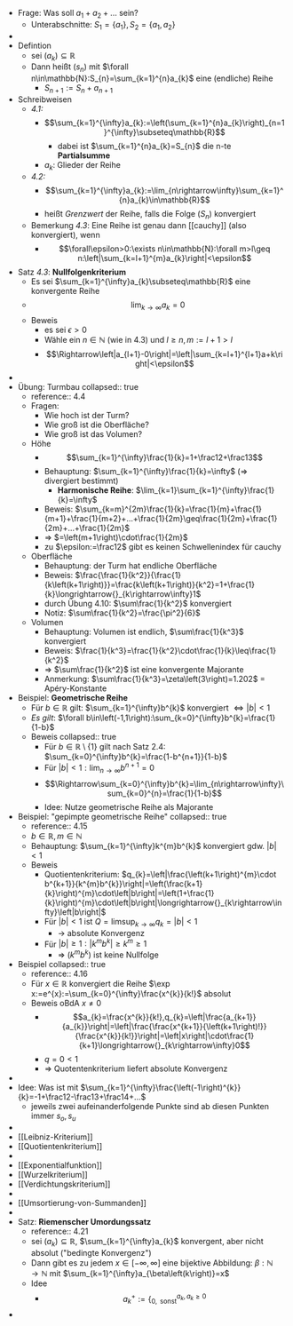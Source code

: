 - Frage: Was soll $a_1+a_2+...$ sein?
	- Unterabschnitte: $S_1=\left\lbrace a_1\right\rbrace,S_2=\left\lbrace a_1,a_2\right\rbrace$
-
- Defintion
	- sei $\left(a_{k}\right)\subseteq\mathbb{R}$
	- Dann heißt $\left(s_{n}\right)$ mit $\forall n\in\mathbb{N}:S_{n}=\sum_{k=1}^{n}a_{k}$ eine (endliche) Reihe
		- $S_{n+1}:=S_{n}+a_{n+1}$
- Schreibweisen
	- *4.1:*
		- $$\sum_{k=1}^{\infty}a_{k}:=\left(\sum_{k=1}^{n}a_{k}\right)_{n=1}^{\infty}\subseteq\mathbb{R}$$
			- dabei ist $\sum_{k=1}^{n}a_{k}=S_{n}$ die n-te **Partialsumme**
		- $a_{k}$: Glieder der Reihe
	- *4.2:*
		- $$\sum_{k=1}^{\infty}a_{k}:=\lim_{n\rightarrow\infty}\sum_{k=1}^{n}a_{k}\in\mathbb{R}$$
		- heißt *Grenzwert* der Reihe, falls die Folge $\left(S_{n}\right)$ konvergiert
	- Bemerkung *4.3*: Eine Reihe ist genau dann [[cauchy]] (also konvergiert), wenn
		- $$\forall\epsilon>0:\exists n\in\mathbb{N}:\forall m>l\geq n:\left|\sum_{k=l+1}^{m}a_{k}\right|<\epsilon$$
- Satz *4.3*: **Nullfolgenkriterium**
	- Es sei $\sum_{k=1}^{\infty}a_{k}\subseteq\mathbb{R}$ eine konvergente Reihe
	- $$\lim_{k\rightarrow\infty}a_{k}=0$$
	- Beweis
		- es sei $\epsilon>0$
		- Wähle ein $n\in\mathbb{N}$ (wie in 4.3) und $l\geq n,m:=l+1>l$
		- $$\Rightarrow\left|a_{l+1}-0\right|=\left|\sum_{k=l+1}^{l+1}a+k\right|<\epsilon$$
-
- Übung: Turmbau
  collapsed:: true
	- reference:: 4.4
	- Fragen:
		- Wie hoch ist der Turm?
		- Wie groß ist die Oberfläche?
		- Wie groß ist das Volumen?
	- Höhe
		- $$\sum_{k=1}^{\infty}\frac{1}{k}=1+\frac12+\frac13$$
		- Behauptung: $\sum_{k=1}^{\infty}\frac{1}{k}=\infty$ (=> divergiert bestimmt)
			- **Harmonische Reihe**: $\lim_{k=1}\sum_{k=1}^{\infty}\frac{1}{k}=\infty$
		- Beweis: $\sum_{k=m}^{2m}\frac{1}{k}=\frac{1}{m}+\frac{1}{m+1}+\frac{1}{m+2}+...+\frac{1}{2m}\geq\frac{1}{2m}+\frac{1}{2m}+...+\frac{1}{2m}$
		- => $=\left(m+1\right)\cdot\frac{1}{2m}$
		- zu $\epsilon:=\frac12$ gibt es keinen Schwellenindex für cauchy
	- Oberfläche
		- Behauptung: der Turm hat endliche Oberfläche
		- Beweis: $\frac{\frac{1}{k^2}}{\frac{1}{k\left(k+1\right)}}=\frac{k\left(k+1\right)}{k^2}=1+\frac{1}{k}\longrightarrow{}_{k\rightarrow\infty}1$
		- durch Übung 4.10: $\sum\frac{1}{k^2}$ konvergiert
		- Notiz: $\sum\frac{1}{k^2}=\frac{\pi^2}{6}$
	- Volumen
		- Behauptung: Volumen ist endlich, $\sum\frac{1}{k^3}$ konvergiert
		- Beweis: $\frac{1}{k^3}=\frac{1}{k^2}\cdot\frac{1}{k}\leq\frac{1}{k^2}$
		- => $\sum\frac{1}{k^2}$ ist eine konvergente Majorante
		- Anmerkung: $\sum\frac{1}{k^3}=\zeta\left(3\right)=1.202$ = Apéry-Konstante
- Beispiel: **Geometrische Reihe**
	- Für $b\in\mathbb{R}$ gilt: $\sum_{k=1}^{\infty}b^{k}$ konvergiert $\Leftrightarrow\left|b\right|<1$
	- *Es gilt*: $\forall b\in\left(-1,1\right):\sum_{k=0}^{\infty}b^{k}=\frac{1}{1-b}$
	- Beweis
	  collapsed:: true
		- Für $b\in\mathbb{R}\setminus\left\lbrace1\right\rbrace$ gilt nach Satz 2.4: $\sum_{k=0}^{\infty}b^{k}=\frac{1-b^{n+1}}{1-b}$
		- Für $\left|b\right|<1:\lim_{n\rightarrow\infty}b^{n+1}=0$
		- $$\Rightarrow\sum_{k=0}^{\infty}b^{k}=\lim_{n\rightarrow\infty}\sum_{k=0}^{n}=\frac{1}{1-b}$$
		- Idee: Nutze geometrische Reihe als Majorante
- Beispiel: "gepimpte geometrische Reihe"
  collapsed:: true
	- reference:: 4.15
	- $b\in\mathbb{R},m\in\mathbb{N}$
	- Behauptung: $\sum_{k=1}^{\infty}k^{m}b^{k}$ konvergiert gdw. $\left|b\right|<1$
	- Beweis
		- Quotientenkriterium: $q_{k}=\left|\frac{\left(k+1\right)^{m}\cdot b^{k+1}}{k^{m}b^{k}}\right|=\left(\frac{k+1}{k}\right)^{m}\cdot\left|b\right|=\left(1+\frac{1}{k}\right)^{m}\cdot\left|b\right|\longrightarrow{}_{k\rightarrow\infty}\left|b\right|$
		- Für $\left|b\right|<1$ ist $Q=\operatorname*{\mathrm{limsup}}_{k\rightarrow\infty}q_{k}=\left|b\right|<1$
			- -> absolute Konvergenz
		- Für $\left|b\right|\geq1:\left|k^{m}b^{k}\right|\geq k^{m}\geq1$
			- => $\left(k^{m}b^{k}\right)$ ist keine Nullfolge
- Beispiel
  collapsed:: true
	- reference:: 4.16
	- Für $x\in\mathbb{R}$ konvergiert die Reihe $\exp x:=e^{x}:=\sum_{k=0}^{\infty}\frac{x^{k}}{k!}$ absolut
	- Beweis oBdA $x\neq0$
		- $$a_{k}=\frac{x^{k}}{k!},q_{k}=\left|\frac{a_{k+1}}{a_{k}}\right|=\left|\frac{\frac{x^{k+1}}{\left(k+1\right)!}}{\frac{x^{k}}{k!}}\right|=\left|x\right|\cdot\frac{1}{k+1}\longrightarrow{}_{k\rightarrow\infty}0$$
		- $q=0<1$
		- => Quotentenkriterium liefert absolute Konvergenz
-
- Idee: Was ist mit $\sum_{k=1}^{\infty}\frac{\left(-1\right)^{k}}{k}=-1+\frac12-\frac13+\frac14+...$
	- jeweils zwei aufeinanderfolgende Punkte sind ab diesen Punkten immer $s_{o},s_{u}$
-
- [[Leibniz-Kriterium]]
- [[Quotientenkriterium]]
-
- [[Exponentialfunktion]]
- [[Wurzelkriterium]]
- [[Verdichtungskriterium]]
-
- [[Umsortierung-von-Summanden]]
-
- Satz: **Riemenscher Umordungssatz**
	- reference:: 4.21
	- sei $\left(a_{k}\right)\subseteq\mathbb{R}$, $\sum_{k=1}^{\infty}a_{k}$ konvergent, aber nicht absolut ("bedingte Konvergenz")
	- Dann gibt es zu jedem $x\in\left\lbrack-\infty,\infty\right\rbrack$ eine bijektive Abbildung: $\beta:\mathbb{N}\rightarrow\mathbb{N}$ mit $\sum_{k=1}^{\infty}a_{\beta\left(k\right)}=x$
	- Idee
		- $$a_{k}^{+}:=\left\lbrace_{0,\text{ sonst}}^{a_{k},a_{k}\geq0}\right.$$
-